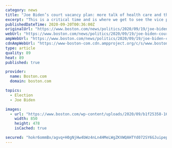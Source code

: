 ```yaml
---
category: news
title: "Joe Biden’s court vacancy plan: more talk of health care and the pandemic"
excerpt: "This is a critical time and is where we get to see the vice president’s values and relationships and strategic mindset.\""
publishedDateTime: 2020-09-20T00:36:00Z
originalUrl: "https://www.boston.com/news/politics/2020/09/19/joe-biden-court-vacancy-plan-health-care-pandemic"
webUrl: "https://www.boston.com/news/politics/2020/09/19/joe-biden-court-vacancy-plan-health-care-pandemic"
ampWebUrl: "https://www.boston.com/news/politics/2020/09/19/joe-biden-court-vacancy-plan-health-care-pandemic/amp"
cdnAmpWebUrl: "https://www-boston-com.cdn.ampproject.org/c/s/www.boston.com/news/politics/2020/09/19/joe-biden-court-vacancy-plan-health-care-pandemic/amp"
type: article
quality: 89
heat: 89
published: true

provider:
  name: Boston.com
  domain: boston.com

topics:
  - Election
  - Joe Biden

images:
  - url: "https://www.boston.com/wp-content/uploads/2020/09/b1f25358-1660-4f37-a4b9-521ca38364d0-3-850x478.jpg"
    width: 850
    height: 478
    isCached: true

secured: "hokr6ommBx/agvq+H0gNjHw4bWz4nLn4HMeLWgZKVWQAHTYd072SY6GJuipep5Zl3Lckvjy32x3aDpK31G9HIC/86jcPOXFmb+WUM/dxDoprUVJpgIGkSvgJx4KJwQqySK+ZMsm/p/Uq4HrIzlmKYF9BpCHM9YBq91oneEzxC3XzF0wCJdr0vQdlD0sjkDaN4/9bT6uyxOIWcy42eY8SS7LvnwFhYlDAN+NKIbReGgzRFiLcjoS5cGswgENn0xTEh1Y72kwjBx6iZ1gnlQH+mJzjDeZul3luSt1cLJDJyohktXEzbTOacWKZjojtJiQh4X+XNUkVGMFVRckRthjWDtGcIBUr3iXTEpAOHYg91w4=;BFtxAp0au5ITDBOgG4fipQ=="
---
```


